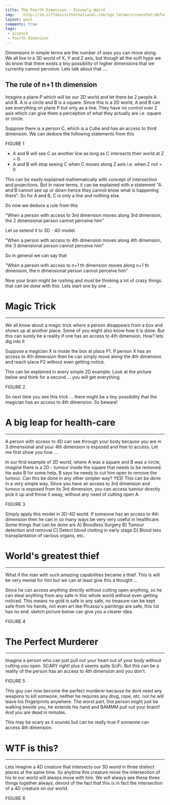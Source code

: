 ```yaml
---
title: The Fourth Dimension - Insanely Weird
img:    http://im.ziffdavisinternational.com/ign_latam/screenshot/default/mstiteli-2012-rus-bdrip-avc-0031_dj8t.jpg
layout: post
comments: true
tags:
 - science
 - fourth-dimension
---
```


Dimensions in simple terms are the number of axes you can move along. We all live in a 3D world of X, Y and Z axis, but though all the scifi hype we do know that there exists a tiny possibility of higher dimensions that we currently cannot perceive. Lets talk about that ....


The rule of n+1 th dimension
--------------------------------------------------

Imagine a plane P which will be our 2D world and let there be 2 people A and B. A is a circle and B is a square. Since this is a 2D world, A and B can see everything on plane P but only as a line. They have no control over Z axis which can give them a perception of what they actually are i.e. square or circle.

Suppose there is a person C, which is a Cube and has an access to third dimension. We can deduce the following statements from this

FIGURE 1

* A and B will see C as another line as long as C intersects their world at Z = 0.
* A and B will stop seeing C when C moves along Z axis i.e. when Z not = 0

This can be easily explained mathematically with concept of intersection and projections. But in naive terms, it can be explained with a statement "A and B cannot see up or down hence they cannot know what is happening there". So for A and B, C is only a line and nothing else.

So now we deduce a rule from this

"When a person with access to 3rd dimension moves along 3rd dimension, the 2 dimensional person cannot perceive him"

Let us extend it to 3D - 4D model.

"When a person with access to 4th dimension moves along 4th dimension, the 3 dimensional person cannot perceive him"

So in general we can say that

"When a person with access to n+1 th dimension moves along n+1 th dimension, the n dimensional person cannot perceive him"


Now your brain might be rushing and must be thinking a lot of crazy things that can be done with this. Lets start one by one ...

# Magic Trick
-----------------------------------------------------------

We all know about a  magic trick where a person disappears from a box and shows up at another place. Some of you might also know how it is done. But this can surely be a reality if one has an access to 4th dimension. How? lets dig into it

Suppose a magician X is inside the box at place P1. If person X has an access to 4th dimension then he can simply move along the 4th dimension and reach place P2 without even getting notice.

This can be explained in avery simple 2D example. Look at the picture below and think for a second ... you will get everything.

FIGURE 2

So next time you see this trick ... there might be a tiny possibility that the magician has an access to 4th dimension. So beware!


# A big leap for health-care
------------------------------------------------------------

A person with access to 4D can see through your body because you are in 3 dimensional and your 4th dimension is exposed and free to access. Let me first show you how ...

In our first example of 2D world, where A was a square and B was a circle, imagine there is a 2D - tumour inside the square that needs to be removed. He asks B for some help, B says he needs to cut him open to remove the tumour. Can this be done in any other simpler way?
YES!
This can be done in a very simple way. Since you have an access to 3rd dimension and tumour is exposed from its 3rd dimension, you can access tumour directly pick it up and throw it away, without any need of cutting open A.

FIGURE 3

Simply apply this model in 3D-4D world. If someone has an access to 4th dimension then he can in so many ways be very very useful in healthcare. Some things that can be done are
A] Bloodless Surgery
B] Tumour detection and removal
C] Detect blood clotting in early stage
D] Blood less transplantation of various organs, etc.


# World's greatest thief
-----------------------------------------------------------------

What if the man with such amazing capabilities became a thief. This is will be very menial for him but we can at least give this a thought ...

Since he can access anything directly without cutting open anything, so he can steal anything from any safe in this whole world without even getting noticed. This means no gold is safe in any safe, no treasure can be kept safe from his hands, not even art like Picasso's paintings are safe, this list has no end. sketch picture below can give you a clearer idea.

FIGURE 4


# The Perfect Murderer
-----------------------------------------------------------------

Imagine a person who can just pull out your heart out of your body without cutting you open. SCARY right! plus it seems quite SciFi. But this can be a reality of the person has an access to 4th dimension and you don't.

FIGURE 5

This guy can now become the perfect murderer because he dont need any weapons to kill someone, neither he requires any drug, rope, etc. nor he will leave his fingerprints anywhere. The worst part, this person might just be walking beside you, he extends his hand and BAMMM pull out your brain!! And you are dead in minutes.

This may be scary as it sounds but can be really true if someone can access 4th dimension.


# WTF is this?
----------------------------------------------------------
Lets imagine a 4D creature that intersects our 3D world in three distinct places at the same time. So anytime this creature move the intersection of his to our world will always move with him. We will always see these three things together always, devoid of the fact that this is in fact the intersection of a 4D creature on our world.

FIGURE 6
